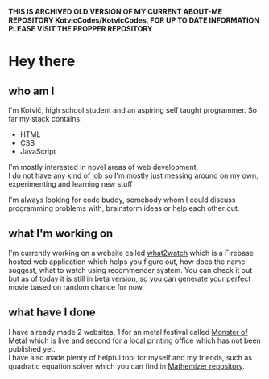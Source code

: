 **THIS IS ARCHIVED OLD VERSION OF MY CURRENT ABOUT-ME REPOSITORY KotvicCodes/KotvicCodes, FOR UP TO DATE INFORMATION PLEASE VISIT THE PROPPER REPOSITORY**

# Hey there

## who am I
I'm Kotvič, high school student and an aspiring self taught programmer.
So far my stack contains:
- HTML
- CSS
- JavaScript

I'm mostly interested in novel areas of web development,   
I do not have any kind of job so I'm mostly just messing around on my own, experimenting and learning new stuff  

I'm always looking for code buddy, somebody whom I could discuss programming problems with, brainstorm ideas or help each other out. 

## what I'm working on
I'm currently working on a website called [what2watch](https://what2w.com) which is a Firebase hosted web application which helps you figure out, how does the name suggest, what to watch using recommender system.
You can check it out but as of today it is still in beta version, so you can generate your perfect movie based on random chance for now.

## what have I done
I have already made 2 websites, 1 for an metal festival called [Monster of Metal](https://www.monsterofmetal.cz) which is live and second for a local printing office which has not been published yet.  
I have also made plenty of helpful tool for myself and my friends, such as quadratic equation solver which you can find in [Mathemizer repository](https://github.com/KotvicCodes/Mathemizer).
